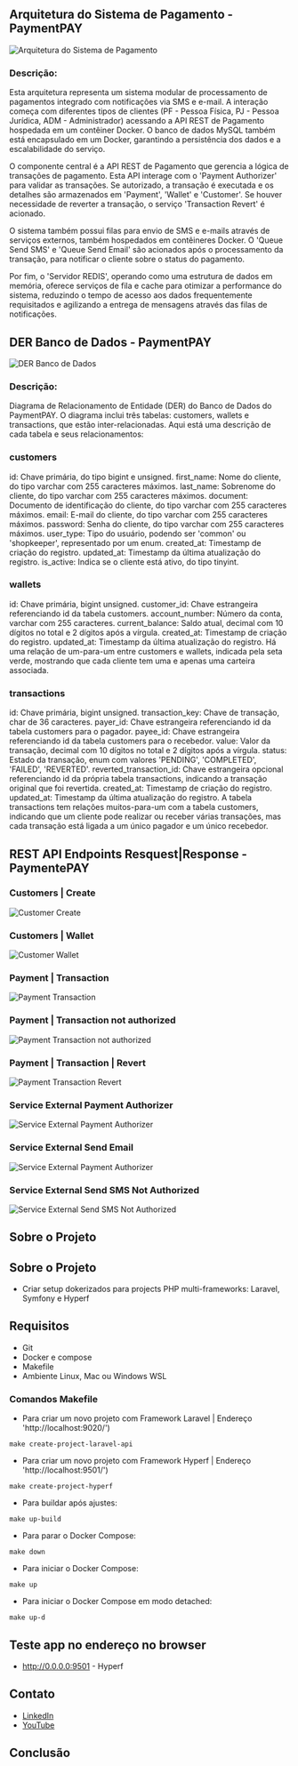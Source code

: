 ## Arquitetura do Sistema de Pagamento - PaymentPAY

![Arquitetura do Sistema de Pagamento](/_docs/Images/arch-infra.png)

### Descrição:
Esta arquitetura representa um sistema modular de processamento de pagamentos integrado com notificações via SMS e e-mail. A interação começa com diferentes tipos de clientes (PF - Pessoa Física, PJ - Pessoa Jurídica, ADM - Administrador) acessando a API REST de Pagamento hospedada em um contêiner Docker. O banco de dados MySQL também está encapsulado em um Docker, garantindo a persistência dos dados e a escalabilidade do serviço.

O componente central é a API REST de Pagamento que gerencia a lógica de transações de pagamento. Esta API interage com o 'Payment Authorizer' para validar as transações. Se autorizado, a transação é executada e os detalhes são armazenados em 'Payment', 'Wallet' e 'Customer'. Se houver necessidade de reverter a transação, o serviço 'Transaction Revert' é acionado.

O sistema também possui filas para envio de SMS e e-mails através de serviços externos, também hospedados em contêineres Docker. O 'Queue Send SMS' e 'Queue Send Email' são acionados após o processamento da transação, para notificar o cliente sobre o status do pagamento.

Por fim, o 'Servidor REDIS', operando como uma estrutura de dados em memória, oferece serviços de fila e cache para otimizar a performance do sistema, reduzindo o tempo de acesso aos dados frequentemente requisitados e agilizando a entrega de mensagens através das filas de notificações.

## DER Banco de Dados - PaymentPAY

![DER Banco de Dados](/_docs/Images/DER-DB.png)

### Descrição:
Diagrama de Relacionamento de Entidade (DER) do Banco de Dados do PaymentPAY. O diagrama inclui três tabelas: customers, wallets e transactions, que estão inter-relacionadas. Aqui está uma descrição de cada tabela e seus relacionamentos:

### customers

id: Chave primária, do tipo bigint e unsigned.
first_name: Nome do cliente, do tipo varchar com 255 caracteres máximos.
last_name: Sobrenome do cliente, do tipo varchar com 255 caracteres máximos.
document: Documento de identificação do cliente, do tipo varchar com 255 caracteres máximos.
email: E-mail do cliente, do tipo varchar com 255 caracteres máximos.
password: Senha do cliente, do tipo varchar com 255 caracteres máximos.
user_type: Tipo do usuário, podendo ser 'common' ou 'shopkeeper', representado por um enum.
created_at: Timestamp de criação do registro.
updated_at: Timestamp da última atualização do registro.
is_active: Indica se o cliente está ativo, do tipo tinyint.
### wallets

id: Chave primária, bigint unsigned.
customer_id: Chave estrangeira referenciando id da tabela customers.
account_number: Número da conta, varchar com 255 caracteres.
current_balance: Saldo atual, decimal com 10 dígitos no total e 2 dígitos após a vírgula.
created_at: Timestamp de criação do registro.
updated_at: Timestamp da última atualização do registro.
Há uma relação de um-para-um entre customers e wallets, indicada pela seta verde, mostrando que cada cliente tem uma e apenas uma carteira associada.

### transactions

id: Chave primária, bigint unsigned.
transaction_key: Chave de transação, char de 36 caracteres.
payer_id: Chave estrangeira referenciando id da tabela customers para o pagador.
payee_id: Chave estrangeira referenciando id da tabela customers para o recebedor.
value: Valor da transação, decimal com 10 dígitos no total e 2 dígitos após a vírgula.
status: Estado da transação, enum com valores 'PENDING', 'COMPLETED', 'FAILED', 'REVERTED'.
reverted_transaction_id: Chave estrangeira opcional referenciando id da própria tabela transactions, indicando a transação original que foi revertida.
created_at: Timestamp de criação do registro.
updated_at: Timestamp da última atualização do registro.
A tabela transactions tem relações muitos-para-um com a tabela customers, indicando que um cliente pode realizar ou receber várias transações, mas cada transação está ligada a um único pagador e um único recebedor.

## REST API Endpoints Resquest|Response - PaymentePAY

### Customers | Create
![Customer Create](/_docs/Images/endpoints/customers-create.png)

### Customers | Wallet
![Customer Wallet](/_docs/Images/endpoints/customers-wallet.png)

### Payment | Transaction 
![Payment Transaction](/_docs/Images/endpoints/transaction-payment.png)

### Payment | Transaction not authorized
![Payment Transaction not authorized](/_docs/Images/endpoints/transaction-not-authorized.png)

### Payment | Transaction | Revert
![Payment Transaction Revert](/_docs/Images/endpoints/transaction-revert.png)

### Service External Payment Authorizer
![Service External Payment Authorizer](/_docs/Images/endpoints/external-payment-authorizer.png)

### Service External Send Email
![Service External Payment Authorizer](/_docs/Images/endpoints/external-send-email.png)

### Service External Send SMS Not Authorized
![Service External Send SMS Not Authorized](/_docs/Images/endpoints/external-send-sms-not-authorized.png)

## Sobre o Projeto

## Sobre o Projeto
   - Criar setup dokerizados para projects PHP multi-frameworks: Laravel, Symfony e Hyperf

## Requisitos
   - Git
   - Docker e compose
   - Makefile
   - Ambiente Linux, Mac ou Windows WSL



### Comandos Makefile
- Para criar um novo projeto com Framework Laravel | Endereço 'http://localhost:9020/')
```make
make create-project-laravel-api
```

- Para criar um novo projeto com Framework Hyperf | Endereço 'http://localhost:9501/')
```make
make create-project-hyperf
```

- Para buildar após ajustes: 
```make
make up-build
```

- Para parar o Docker Compose: 
```make
make down
```

- Para iniciar o Docker Compose: 
```make
make up
```

- Para iniciar o Docker Compose em modo detached: 
```make
make up-d
```


## Teste app no endereço no browser
- http://0.0.0.0:9501 - Hyperf


## Contato
- [LinkedIn](https://www.linkedin.com/in/madson-aguiar-rodrigues-5650472b/)
- [YouTube](https://www.youtube.com/@MadsonAguiarRodrigues)

## Conclusão
